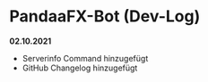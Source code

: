 # PandaaFX-Bot (Dev-Log)
**02.10.2021**
- Serverinfo Command hinzugefügt
- GitHub Changelog hinzugefügt
